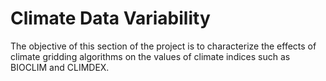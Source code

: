 # Climate Data Variability

The objective of this section of the project is to characterize the effects of climate gridding algorithms on the values of climate indices such as BIOCLIM and CLIMDEX.

